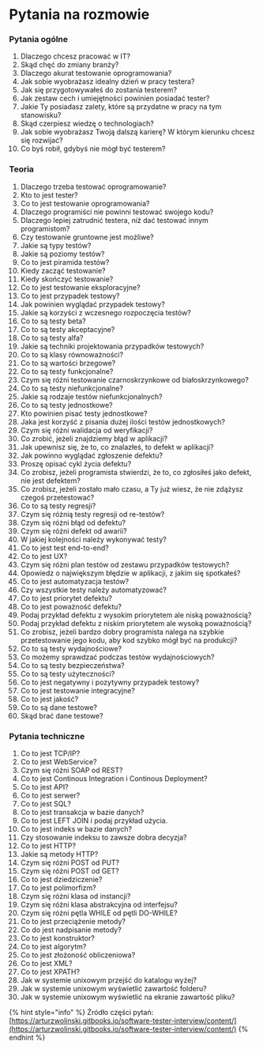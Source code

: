 # Pytania na rozmowie

### Pytania ogólne

1. Dlaczego chcesz pracować w IT?
2. Skąd chęć do zmiany branży?
3. Dlaczego akurat testowanie oprogramowania?
4. Jak sobie wyobrażasz idealny dzień w pracy testera?
5. Jak się przygotowywałeś do zostania testerem?
6. Jak zestaw cech i umiejętności powinien posiadać tester?
7. Jakie Ty posiadasz zalety, które są przydatne w pracy na tym stanowisku?
8. Skąd czerpiesz wiedzę o technologiach?
9. Jak sobie wyobrażasz Twoją dalszą karierę? W którym kierunku chcesz się rozwijać?
10. Co byś robił, gdybyś nie mógł być testerem?

### Teoria

1. Dlaczego trzeba testować oprogramowanie?
2. Kto to jest tester?
3. Co to jest testowanie oprogramowania?
4. Dlaczego programiści nie powinni testować swojego kodu?
5. Dlaczego lepiej zatrudnić testera, niż dać testować innym programistom?
6. Czy testowanie gruntowne jest możliwe?
7. Jakie są typy testów?
8. Jakie są poziomy testów?
9. Co to jest piramida testów?
10. Kiedy zacząć testowanie?
11. Kiedy skończyć testowanie?
12. Co to jest testowanie eksploracyjne?
13. Co to jest przypadek testowy?
14. Jak powinien wyglądać przypadek testowy?
15. Jakie są korzyści z wczesnego rozpoczęcia testów?
16. Co to są testy beta?
17. Co to są testy akceptacyjne?
18. Co to są testy alfa?
19. Jakie są techniki projektowania przypadków testowych?
20. Co to są klasy równoważności?
21. Co to są wartości brzegowe?
22. Co to są testy funkcjonalne?
23. Czym się różni testowanie czarnoskrzynkowe od białoskrzynkowego?
24. Co to są testy niefunkcjonalne?
25. Jakie są rodzaje testów niefunkcjonalnych?
26. Co to są testy jednostkowe?
27. Kto powinien pisać testy jednostkowe?
28. Jaka jest korzyść z pisania dużej ilości testów jednostkowych?
29. Czym się różni walidacja od weryfikacji?
30. Co zrobić, jeżeli znajdziemy błąd w aplikacji?
31. Jak upewnisz się, że to, co znalazłeś, to defekt w aplikacji?
32. Jak powinno wyglądać zgłoszenie defektu?
33. Proszę opisać cykl życia defektu?
34. Co zrobisz, jeżeli programista stwierdzi, że to, co zgłosiłeś jako defekt, nie jest defektem?
35. Co zrobisz, jeżeli zostało mało czasu, a Ty już wiesz, że nie zdążysz czegoś przetestować?
36. Co to są testy regresji?
37. Czym się różnią testy regresji od re-testów?
38. Czym się różni błąd od defektu?
39. Czym się różni defekt od awarii?
40. W jakiej kolejności należy wykonywać testy?
41. Co to jest test end-to-end?
42. Co to jest UX?
43. Czym się różni plan testów od zestawu przypadków testowych?
44. Opowiedz o największym błędzie w aplikacji, z jakim się spotkałeś?
45. Co to jest automatyzacja testów?
46. Czy wszystkie testy należy automatyzować?
47. Co to jest priorytet defektu?
48. Co to jest poważność defektu?
49. Podaj przykład defektu z wysokim priorytetem ale niską poważnością?
50. Podaj przykład defektu z niskim priorytetem ale wysoką poważnością?
51. Co zrobisz, jeżeli bardzo dobry programista nalega na szybkie przetestowanie jego kodu, aby kod szybko mógł być na produkcji?
52. Co to są testy wydajnościowe?
53. Co możemy sprawdzać podczas testów wydajnościowych?
54. Co to są testy bezpieczeństwa?
55. Co to są testy użyteczności?
56. Co to jest negatywny i pozytywny przypadek testowy?
57. Co to jest testowanie integracyjne?
58. Co to jest jakość?
59. Co to są dane testowe?
60. Skąd brać dane testowe?

### Pytania techniczne

1. Co to jest TCP/IP?
2. Co to jest WebService?
3. Czym się różni SOAP od REST?
4. Co to jest Continous Integration i Continous Deployment?
5. Co to jest API?
6. Co to jest serwer?
7. Co to jest SQL?
8. Co to jest transakcja w bazie danych?
9. Co to jest LEFT JOIN i podaj przykład użycia.
10. Co to jest indeks w bazie danych?
11. Czy stosowanie indeksu to zawsze dobra decyzja?
12. Co to jest HTTP?
13. Jakie są metody HTTP?
14. Czym się różni POST od PUT?
15. Czym się różni POST od GET?
16. Co to jest dziedziczenie?
17. Co to jest polimorfizm?
18. Czym się różni klasa od instancji?
19. Czym się różni klasa abstrakcyjna od interfejsu?
20. Czym się różni pętla WHILE od pętli DO-WHILE?
21. Co to jest przeciążenie metody?
22. Co do jest nadpisanie metody?
23. Co to jest konstruktor?
24. Co to jest algorytm?
25. Co to jest złożoność obliczeniowa?
26. Co to jest XML?
27. Co to jest XPATH?
28. Jak w systemie unixowym przejść do katalogu wyżej?
29. Jak w systemie unixowym wyświetlić zawartość folderu?
30. Jak w systemie unixowym wyświetlić na ekranie zawartość pliku?

{% hint style="info" %}
Źródło części pytań: [https://arturzwolinski.gitbooks.io/software-tester-interview/content/](https://arturzwolinski.gitbooks.io/software-tester-interview/content/)
{% endhint %}



